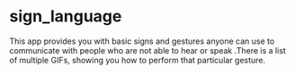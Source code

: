 # sign_language
 This app provides you with basic signs and gestures anyone can use to communicate with people who are not able to hear or speak .There is a list of multiple GIFs, showing you how to perform that particular gesture. 
